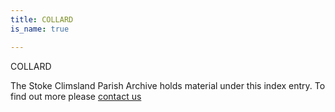 ```yaml
---
title: COLLARD
is_name: true

---
```


COLLARD


The Stoke Climsland Parish Archive holds material under this index entry. To find out more please [contact us](/contact/)
